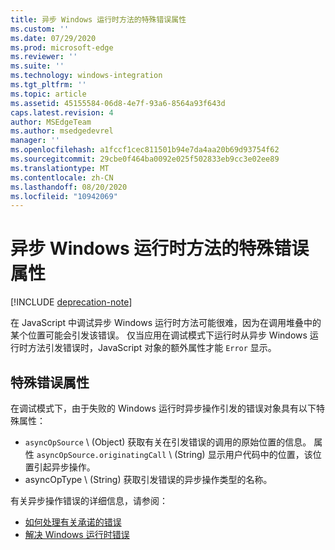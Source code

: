 ```yaml
---
title: 异步 Windows 运行时方法的特殊错误属性
ms.custom: ''
ms.date: 07/29/2020
ms.prod: microsoft-edge
ms.reviewer: ''
ms.suite: ''
ms.technology: windows-integration
ms.tgt_pltfrm: ''
ms.topic: article
ms.assetid: 45155584-06d8-4e7f-93a6-8564a93f643d
caps.latest.revision: 4
author: MSEdgeTeam
ms.author: msedgedevrel
manager: ''
ms.openlocfilehash: a1fccf1cec811501b94e7da4aa20b69d93754f62
ms.sourcegitcommit: 29cbe0f464ba0092e025f502833eb9cc3e02ee89
ms.translationtype: MT
ms.contentlocale: zh-CN
ms.lasthandoff: 08/20/2020
ms.locfileid: "10942069"
---
```

# 异步 Windows 运行时方法的特殊错误属性  

[!INCLUDE [deprecation-note](../includes/legacy-edge-note.md)]  

在 JavaScript 中调试异步 Windows 运行时方法可能很难，因为在调用堆叠中的某个位置可能会引发该错误。  仅当应用在调试模式下运行时从异步 Windows 运行时方法引发错误时，JavaScript 对象的额外属性才能 `Error` 显示。  
  
## 特殊错误属性  

在调试模式下，由于失败的 Windows 运行时异步操作引发的错误对象具有以下特殊属性：  

*   `asyncOpSource` \ (Object\) 获取有关在引发错误的调用的原始位置的信息。  属性 `asyncOpSource.originatingCall` \ (String\) 显示用户代码中的位置，该位置引起异步操作。  
*   asyncOpType \ (String\) 获取引发错误的异步操作类型的名称。  
    
有关异步操作错误的详细信息，请参阅：  
  
*   [如何处理有关承诺的错误][PreviousVersionsWindowsAppsHh700337]  
*   [解决 Windows 运行时错误][PreviousVersionsWindowsAppsHh974350]  

<!-- links -->  

[PreviousVersionsWindowsAppsHh700337]: /previous-versions/windows/apps/hh700337(v=win.10) "如何使用有关 HTML 事件 () 的错误Microsoft 文档"  
[PreviousVersionsWindowsAppsHh974350]: /previous-versions/windows/apps/hh974350(v=win.10) "解决 HTML 数据文件 (java) |Microsoft 文档"  
